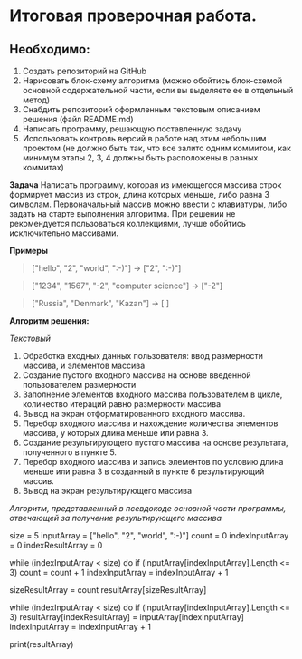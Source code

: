 # Итоговая проверочная работа.

## Необходимо:
1. Создать репозиторий на GitHub
2. Нарисовать блок-схему алгоритма (можно обойтись блок-схемой основной содержательной части, если вы выделяете ее в отдельный метод)
3. Снабдить репозиторий оформленным текстовым описанием решения (файл README.md)
4. Написать программу, решающую поставленную задачу
5. Использовать контроль версий в работе над этим небольшим проектом (не должно быть так, что все залито одним коммитом, как минимум этапы 2, 3, 4 должны быть расположены в разных коммитах)


**Задача**
Написать программу, которая из имеющегося массива строк формирует массив из строк, длина которых меньше, либо равна 3 символам. Первоначальный массив можно ввести с клавиатуры, либо задать на старте выполнения алгоритма. При решении не рекомендуется пользоваться коллекциями, лучше обойтись исключительно массивами.

**Примеры**
> ["hello", "2", "world", ":-)"] -> ["2", ":-)"]

> ["1234", "1567", "-2", "computer science"] -> ["-2"]

> ["Russia", "Denmark", "Kazan"] -> [ ]

**Алгоритм решения:** 


*Текстовый*


1. Обработка входных данных пользователя: ввод размерности массива, и элементов массива
2. Создание пустого входного массива на основе введенной пользователем размерности
3. Заполнение элементов входного массива пользователем в цикле, количество итераций равно размерности массива
4. Вывод на экран отформатированного входного массива.
5. Перебор входного массива и нахождение количества элементов массива, у которых длина меньше или равна 3.
6. Создание результирующего пустого массива на основе результата, полученного в пункте 5.
7. Перебор входного массива и запись элементов по условию длина меньше или равна 3 в созданный в пункте 6 результирующий массив.
8. Вывод на экран результирующего массива


*Алгоритм, представленный в псевдокоде основной части программы, отвечающей за получение результирующего массива*


size = 5
inputArray = ["hello", "2", "world", ":-)"]
count = 0
indexInputArray = 0
indexResultArray = 0


while (indexInputArray < size) do
    if (inputArray[indexInputArray].Length <= 3)
        count = count + 1
    indexInputArray = indexInputArray + 1


sizeResultArray = count
resultArray[sizeResultArray]


while (indexInputArray < size) do
    if (inputArray[indexInputArray].Length <= 3)
        resultArray[indexResultArray] = inputArray[indexInputArray]
    indexInputArray = indexInputArray + 1


print(resultArray)